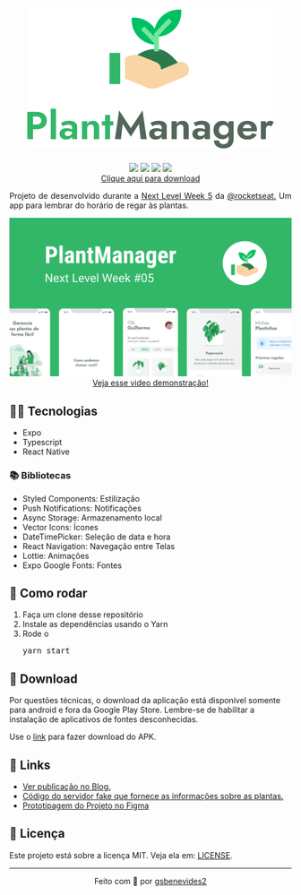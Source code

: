 <h1 align="center">
  <img alt="PlantManager" title="PlantManager" src=".github/logo.svg" />
</h1>
<p align="center">
<img src="https://img.shields.io/badge/TypeScript-32B768?style=for-the-badge&logo=typescript&logoColor=white">
<img src="https://img.shields.io/badge/Expo-32B768?style=for-the-badge&logo=expo&logoColor=white">
<img src="https://img.shields.io/badge/React Native-32B768?style=for-the-badge&logo=react&logoColor=white">
<img src="https://img.shields.io/badge/Styled Components-32B768?style=for-the-badge&logo=styledcomponents&logoColor=white"><br>
<a href="https://github.com/gsbenevides2/nlw-05-plantmanager/releases/tag/1.0.0">Clique aqui para download</a>
</p>
<p align="justify" >Projeto de desenvolvido durante a <a href="https://nextlevelweek.com">Next Level Week 5</a> da <a href="https://github.com/rocketseat">@rocketseat.</a> Um app para lembrar do horário de regar às plantas.</p>

<p align="center">
  <img src=".github/capa.png">
  <a href="https://www.youtube.com/watch?v=UUMfnyokqrI">Veja esse video demonstração!</a>
</p>

<h2>👨‍💻 Tecnologias</h2>
<ul>
<li>Expo</li>
<li>Typescript</li>
<li>React Native</li>
</ul>
<h3>📚 Bibliotecas</h3>
<ul>
<li>Styled Components: Estilização</li>
<li>Push Notifications: Notificações</li>
<li>Async Storage: Armazenamento local</li>
<li>Vector Icons: Ícones</li>
<li>DateTimePicker: Seleção de data e hora</li>
<li>React Navigation: Navegação entre Telas</li>
<li>Lottie: Animações</li>
<li>Expo Google Fonts: Fontes</li>
</ul>

<h2>🏃 Como rodar</h2>
<ol>
<li>Faça um clone desse repositório</li>
<li>Instale as dependências usando o Yarn</li>
<li>Rode o <pre>yarn start</pre></li>
</ol>

<h2>📲 Download</h2>
<p>Por questões técnicas, o download da aplicação está disponível somente para android e fora da Google Play Store. Lembre-se de habilitar a instalação de aplicativos de fontes desconhecidas.</p>
<p>Use o <a href="https://github.com/gsbenevides2/nlw-05-plantmanager/releases/tag/1.0.0"> link</a> para fazer download do APK.</p>


<h2>🔗 Links</h2>
<ul>
<li><a href="https://gui.dev.br/blog/post/uma-semana-puxada-por%C3%A9m-incr%C3%ADvel-%F0%9F%9A%80">Ver publicação no Blog.</a></li>
<li><a href="https://github.com/gsbenevides2/nlw-05-server">Código do servidor fake que fornece as informações sobre as plantas.</a></li>
<li><a href="https://www.figma.com/file/WscOhp32wfbuWSDhVsYiE5/PlantManager?type=design&node-id=0%3A1&mode=design&t=XFOeaD2keaVB8xoH-1">Prototipagem do Projeto no Figma</a></li>
</ul>

<h2>📃 Licença</h2>
<p>Este projeto está sobre a licença MIT. Veja ela em: <a href="LICENSE">LICENSE</a>.</p>
<hr/>
<p align="center">Feito com 💚 por <a href="https://gui.dev.br">gsbenevides2</a><b>
